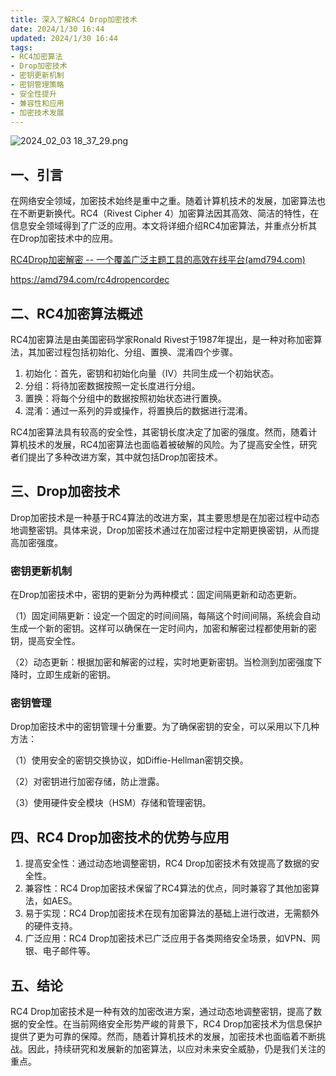 ```yaml
---
title: 深入了解RC4 Drop加密技术
date: 2024/1/30 16:44
updated: 2024/1/30 16:44
tags:
- RC4加密算法
- Drop加密技术
- 密钥更新机制
- 密钥管理策略
- 安全性提升
- 兼容性和应用
- 加密技术发展
---
```


<img src="https://static.amd794.com/blog/images/2024_02_03 18_37_29.png@blog" title="2024_02_03 18_37_29.png" alt="2024_02_03 18_37_29.png"/>




## 一、引言

在网络安全领域，加密技术始终是重中之重。随着计算机技术的发展，加密算法也在不断更新换代。RC4（Rivest Cipher 4）加密算法因其高效、简洁的特性，在信息安全领域得到了广泛的应用。本文将详细介绍RC4加密算法，并重点分析其在Drop加密技术中的应用。

[RC4Drop加密解密 -- 一个覆盖广泛主题工具的高效在线平台(amd794.com)](https://amd794.com/rc4dropencordec)

https://amd794.com/rc4dropencordec

## 二、RC4加密算法概述

RC4加密算法是由美国密码学家Ronald Rivest于1987年提出，是一种对称加密算法，其加密过程包括初始化、分组、置换、混淆四个步骤。

1. 初始化：首先，密钥和初始化向量（IV）共同生成一个初始状态。
2. 分组：将待加密数据按照一定长度进行分组。
3. 置换：将每个分组中的数据按照初始状态进行置换。
4. 混淆：通过一系列的异或操作，将置换后的数据进行混淆。

 

RC4加密算法具有较高的安全性，其密钥长度决定了加密的强度。然而，随着计算机技术的发展，RC4加密算法也面临着被破解的风险。为了提高安全性，研究者们提出了多种改进方案，其中就包括Drop加密技术。

## 三、Drop加密技术

Drop加密技术是一种基于RC4算法的改进方案，其主要思想是在加密过程中动态地调整密钥。具体来说，Drop加密技术通过在加密过程中定期更换密钥，从而提高加密强度。

### 密钥更新机制

在Drop加密技术中，密钥的更新分为两种模式：固定间隔更新和动态更新。

（1）固定间隔更新：设定一个固定的时间间隔，每隔这个时间间隔，系统会自动生成一个新的密钥。这样可以确保在一定时间内，加密和解密过程都使用新的密钥，提高安全性。

（2）动态更新：根据加密和解密的过程，实时地更新密钥。当检测到加密强度下降时，立即生成新的密钥。

### 密钥管理

Drop加密技术中的密钥管理十分重要。为了确保密钥的安全，可以采用以下几种方法：

（1）使用安全的密钥交换协议，如Diffie-Hellman密钥交换。

（2）对密钥进行加密存储，防止泄露。

（3）使用硬件安全模块（HSM）存储和管理密钥。

## 四、RC4 Drop加密技术的优势与应用

1. 提高安全性：通过动态地调整密钥，RC4 Drop加密技术有效提高了数据的安全性。
2. 兼容性：RC4 Drop加密技术保留了RC4算法的优点，同时兼容了其他加密算法，如AES。
3. 易于实现：RC4 Drop加密技术在现有加密算法的基础上进行改进，无需额外的硬件支持。
4. 广泛应用：RC4 Drop加密技术已广泛应用于各类网络安全场景，如VPN、网银、电子邮件等。

 

## 五、结论

RC4 Drop加密技术是一种有效的加密改进方案，通过动态地调整密钥，提高了数据的安全性。在当前网络安全形势严峻的背景下，RC4 Drop加密技术为信息保护提供了更为可靠的保障。然而，随着计算机技术的发展，加密技术也面临着不断挑战。因此，持续研究和发展新的加密算法，以应对未来安全威胁，仍是我们关注的重点。